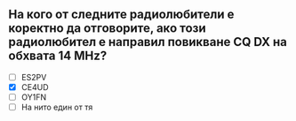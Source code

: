 ## На кого от следните радиолюбители е коректно да отговорите, ако този радиолюбител е направил повикване CQ DX на обхвата 14 MHz?

<!-- Верният отговор е отбелязан с [X] -->

- [ ] ЕS2PV
- [X] CЕ4UD
- [ ] OY1FN
- [ ] На нито един от тя
